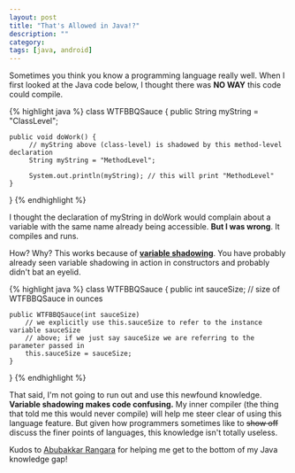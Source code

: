 ```yaml
---
layout: post
title: "That's Allowed in Java!?"
description: ""
category: 
tags: [java, android]
---
```


Sometimes you think you know a programming language really well. When I first looked at the Java code below, I thought there was **NO WAY** this code could compile.

{% highlight java %}
class WTFBBQSauce {
    public String myString = "ClassLevel";

    public void doWork() {
		 // myString above (class-level) is shadowed by this method-level declaration
         String myString = "MethodLevel";

         System.out.println(myString); // this will print "MethodLevel"
    }
}
{% endhighlight %}

I thought the declaration of myString in doWork would complain about a variable with the same name already being accessible. **But I was wrong**. It compiles and runs.

How? Why? This works because of [**variable shadowing**][1]. You have probably already seen variable shadowing in action in constructors and probably didn't bat an eyelid.

{% highlight java %}
class WTFBBQSauce {
    public int sauceSize; // size of WTFBBQSauce in ounces

    public WTFBBQSauce(int sauceSize)
		// we explicitly use this.sauceSize to refer to the instance variable sauceSize
		// above; if we just say sauceSize we are referring to the parameter passed in
		this.sauceSize = sauceSize;
    }
}
{% endhighlight %}

That said, I'm not going to run out and use this newfound knowledge. **Variable shadowing makes code confusing.** My inner compiler (the thing that told me this would never compile) will help me steer clear of using this language feature. But given how programmers sometimes like to ~~show off~~ discuss the finer points of languages, this knowledge isn't totally useless.

Kudos to [Abubakkar Rangara][2] for helping me get to the bottom of my Java knowledge gap!

[1]: http://www.xyzws.com/javafaq/what-is-variable-hiding-and-shadowing/15
[2]: http://stackoverflow.com/a/29887707/265791
